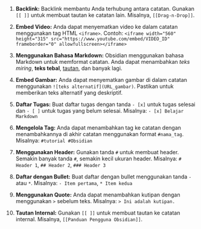
1. **Backlink:**
   Backlink membantu Anda terhubung antara catatan. Gunakan `[[ ]]` untuk membuat tautan ke catatan lain. Misalnya, `[[Drag-n-Drop]]`.

2. **Embed Video:**
   Anda dapat menyematkan video ke dalam catatan menggunakan tag HTML `<iframe>`. Contoh: `<iframe width="560" height="315" src="https://www.youtube.com/embed/VIDEO_ID" frameborder="0" allowfullscreen></iframe>`

3. **Menggunakan Bahasa Markdown:**
   Obsidian menggunakan bahasa Markdown untuk memformat catatan. Anda dapat menambahkan *teks miring*, **teks tebal**, [tautan](https://www.example.com), dan banyak lagi.

4. **Embed Gambar:**
   Anda dapat menyematkan gambar di dalam catatan menggunakan `![teks alternatif](URL_gambar)`. Pastikan untuk memberikan teks alternatif yang deskriptif.

5. **Daftar Tugas:**
   Buat daftar tugas dengan tanda `- [x]` untuk tugas selesai dan `- [ ]` untuk tugas yang belum selesai. Misalnya: `- [x] Belajar Markdown`

6. **Mengelola Tag:**
   Anda dapat menambahkan tag ke catatan dengan menambahkannya di akhir catatan menggunakan format `#nama_tag`. Misalnya: `#tutorial #Obsidian`

7. **Menggunakan Header:**
   Gunakan tanda `#` untuk membuat header. Semakin banyak tanda `#`, semakin kecil ukuran header. Misalnya: `# Header 1`, `## Header 2`, `### Header 3`

8. **Daftar dengan Bullet:**
   Buat daftar dengan bullet menggunakan tanda `-` atau `*`. Misalnya: `- Item pertama`, `* Item kedua`

9. **Menggunakan Quote:**
   Anda dapat menambahkan kutipan dengan menggunakan `>` sebelum teks. Misalnya: `> Ini adalah kutipan.`

10. **Tautan Internal:**
    Gunakan `[[ ]]` untuk membuat tautan ke catatan internal. Misalnya, `[[Panduan Pengguna Obsidian]]`.

